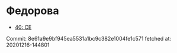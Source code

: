 # Федорова
- [40: CE](40.md)

Commit: 8e61a9e9bf945ea5531a1bc9c382e1004fe1c571
 fetched at: 20201216-144801
